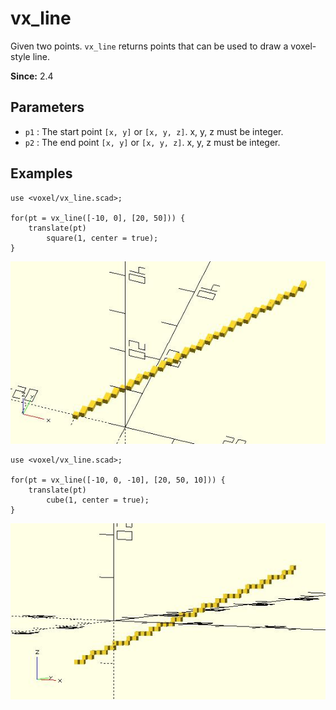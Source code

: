 # vx_line

Given two points. `vx_line` returns points that can be used to draw a voxel-style line.

**Since:** 2.4

## Parameters

- `p1` : The start point `[x, y]` or `[x, y, z]`. x, y, z must be integer.
- `p2` : The end point `[x, y]` or `[x, y, z]`. x, y, z must be integer.

## Examples

	use <voxel/vx_line.scad>;

	for(pt = vx_line([-10, 0], [20, 50])) {
		translate(pt) 
			square(1, center = true);
	}

![vx_line](images/lib3x-vx_line-1.JPG)

	use <voxel/vx_line.scad>;

	for(pt = vx_line([-10, 0, -10], [20, 50, 10])) {
		translate(pt) 
			cube(1, center = true);
	}

![vx_line](images/lib3x-vx_line-2.JPG)

